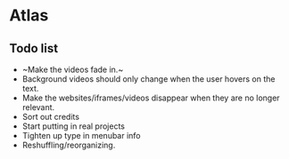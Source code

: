 # Atlas

## Todo list

* ~Make the videos fade in.~
* Background videos should only change when the user hovers on the text.
* Make the websites/iframes/videos disappear when they are no longer relevant.
* Sort out credits
* Start putting in real projects
* Tighten up type in menubar info
* Reshuffling/reorganizing.
